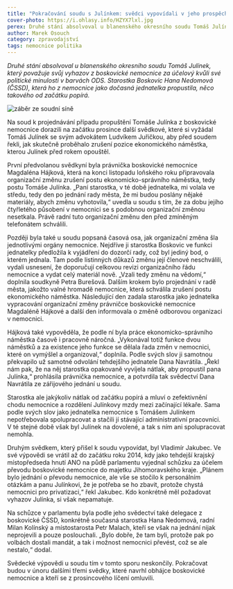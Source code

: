 ```yaml
---
title: "Pokračování soudu s Julínkem: svědci vypovídali v jeho prospěch"
cover-photo: https://i.ohlasy.info/HZYX7lxl.jpg
perex: Druhé stání absolvoval u blanenského okresního soudu Tomáš Julínek, který považuje svůj vyhazov z boskovické nemocnice za účelový.
author: Marek Osouch
category: zpravodajství
tags: nemocnice politika
---
```


*Druhé stání absolvoval u blanenského okresního soudu Tomáš Julínek, který považuje svůj vyhazov z boskovické nemocnice za účelový kvůli své politické minulosti v barvách ODS. Starostka Boskovic Hana Nedomová (ČSSD), která ho z nemocnice jako dočasná jednatelka propustila, něco takového od začátku popírá.*

<img src="https://i.ohlasy.info/HZYX7lx.jpg" alt="záběr ze soudní síně" class="img-responsive img-popup" data-author="Marek Osouch">

Na soud k projednávání případu propuštění Tomáše Julínka z boskovické nemocnice dorazili na začátku prosince další svědkové, které si vyžádal Tomáš Julínek se svým advokátem Ludvíkem Juřičkou, aby před soudem řekli, jak skutečně proběhalo zrušení pozice ekonomického náměstka, kterou Julínek před rokem opouštěl.

První předvolanou svědkyní byla právnička boskovické nemocnice Magdaléna Hájková, která na konci listopadu loňského roku připravovala organizační změnu zrušení postu ekonomicko-správního náměstka, tedy postu Tomáše Julínka. „Paní starostka, v té době jednatelka, mi volala ve středu, tedy den po jednání rady města, že mi budou poslány nějaké materiály, abych změnu vyhotovila,“ uvedla u soudu s tím, že za dobu jejího čtyřletého působení v nemocnici se s podobnou organizační změnou nesetkala. Právě radní tuto organizační změnu den před zmíněným telefonátem schválili.

Později byla také u soudu popsaná časová osa, jak organizační změna šla jednotlivými orgány nemocnice. Nejdříve ji starostka Boskovic ve funkci jednatelky předložila k vyjádření do dozorčí rady, což byl jediný bod, o kterém jednala. Tam podle listinných důkazů změnu její členové neschválili, vydali usnesení, že doporučují celkovou revizi organizačního řádu nemocnice a vydat celý materiál nově. „Vzali tedy změnu na vědomí,“ doplnila soudkyně Petra Burešová. Dalším krokem bylo projednání v radě města, jakožto valné hromadě nemocnice, která schválila zrušení postu ekonomického náměstka. Následující den zadala starostka jako jednatelka vypracování organizační změny právničce boskovické nemocnice Magdaléně Hájkové a další den informovala o změně odborovou organizaci v nemocnici.

Hájková také vypověděla, že podle ní byla práce ekonomicko-správního náměstka časově i pracovně náročná. „Vykonával totiž funkce dvou náměstků a za existence jeho funkce se dělala řada změn v nemocnici, které on vymýšlel a organizoval,“ doplnila. Podle svých slov ji samotnou překvapilo už samotné odvolání tehdejšího jednatele Dana Navrátila. „Řekl nám pak, že na něj starostka opakovaně vyvíjela nátlak, aby propustil pana Julínka,“ prohlásila právnička nemocnice, a potvrdila tak svědectví Dana Navrátila ze zářijového jednání u soudu.

Starostka ale jakýkoliv nátlak od začátku popírá a mluví o zefektivnění chodu nemocnice a rozdělení Julínkovy mzdy mezi začínající lékaře. Sama podle svých slov jako jednatelka nemocnice s Tomášem Julínkem nepotřebovala spolupracovat a stačili jí stávající administrativní pracovníci. V té stejné době však byl Julínek na dovolené, a tak s ním ani spolupracovat nemohla.

Druhým svědkem, který přišel k soudu vypovídat, byl Vladimír Jakubec. Ve své výpovědi se vrátil až do začátku roku 2014, kdy jako tehdejší krajský místopředseda hnutí ANO na půdě parlamentu vyjednal schůzku za účelem převodu boskovické nemocnice do majetku Jihomoravského kraje. „Plánem bylo jednání o převodu nemocnice, ale vše se stočilo k personálním otázkám a panu Julínkovi, že je potřeba se ho zbavit, protože chystá nemocnici pro privatizaci,“ řekl Jakubec. Kdo konkrétně měl požadovat vyhazov Julínka, si však nepamatuje.

Na schůzce v parlamentu byla podle jeho svědectví také delegace z boskovické ČSSD, konkrétně současná starostka Hana Nedomová, radní Milan Kolínský a místostarosta Petr Malach, kteří se však na jednání nijak neprojevili a pouze poslouchali. „Bylo dobře, že tam byli, protože pak po volbách dostali mandát, a tak i možnost nemocnici převést, což se ale nestalo,“ dodal.

Svědecké výpovědi u soudu tím v tomto sporu neskončily. Pokračovat budou v únoru dalšími třemi svědky, které navrhl obhájce boskovické nemocnice a kteří se z prosincového líčení omluvili. 
